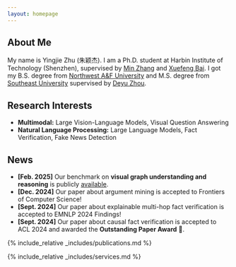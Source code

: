 ```yaml
---
layout: homepage
---
```


## About Me

My name is Yingjie Zhu (朱颖杰). I am a Ph.D. student at Harbin Institute of Technology (Shenzhen), supervised by [Min Zhang](https://zhangmin-nlp-ai.github.io/) and [Xuefeng Bai](https://faculty.hitsz.edu.cn/baixuefeng). I got my B.S. degree from [Northwest A&F University](https://www.nwsuaf.edu.cn/) and M.S. degree from [Southeast University](https://www.seu.edu.cn/) supervised by [Deyu Zhou](https://palm.seu.edu.cn/zhoudeyu/Home.html).

## Research Interests

- **Multimodal:** Large Vision-Language Models, Visual Question Answering
- **Natural Language Processing:** Large Language Models, Fact Verification, Fake News Detection


## News

- **[Feb. 2025]** Our benchmark on **visual graph understanding and reasoning** is publicly [available](https://github.com/AAAndy-Zhu/VGCure).
- **[Dec. 2024]** Our paper about argument mining is accepted to Frontiers of Computer Science!
- **[Sept. 2024]** Our paper about explainable multi-hop fact verification is accepted to EMNLP 2024 Findings!
- **[Sept. 2024]** Our paper about causal fact verification is accepted to ACL 2024 and awarded the **Outstanding Paper Award** 🎉.

{% include_relative _includes/publications.md %}

{% include_relative _includes/services.md %}
